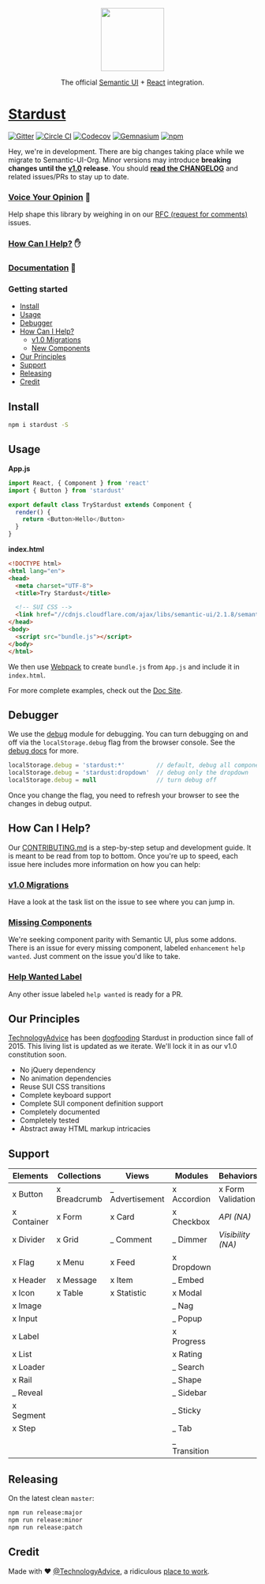 <p align="center">
  <a href="http://technologyadvice.github.io/stardust">
    <img height="128" width="128" src="https://cloud.githubusercontent.com/assets/5067638/17415622/7ac62496-5a3f-11e6-864e-217ad1d9e021.png">
  </a>
  <p align="center">
    The official <a href="http://semantic-ui.com">Semantic UI</a>
    +
    <a href="https://facebook.github.io/react">React</a>
    integration.
  </p>
</p>

# [Stardust][2]
[![Gitter](https://img.shields.io/badge/gitter-join_chat-1dce73.svg?logo=data%3Aimage%2Fsvg%2Bxml%3Bbase64%2CPD94bWwgdmVyc2lvbj0iMS4wIiBlbmNvZGluZz0iVVRGLTgiPz4NCjxzdmcgeG1sbnM9Imh0dHA6Ly93d3cudzMub3JnLzIwMDAvc3ZnIj48cmVjdCB4PSIwIiB5PSI1IiBmaWxsPSIjZmZmIiB3aWR0aD0iMSIgaGVpZ2h0PSI1Ii8%2BPHJlY3QgeD0iMiIgeT0iNiIgZmlsbD0iI2ZmZiIgd2lkdGg9IjEiIGhlaWdodD0iNyIvPjxyZWN0IHg9IjQiIHk9IjYiIGZpbGw9IiNmZmYiIHdpZHRoPSIxIiBoZWlnaHQ9IjciLz48cmVjdCB4PSI2IiB5PSI2IiBmaWxsPSIjZmZmIiB3aWR0aD0iMSIgaGVpZ2h0PSI0Ii8%2BPC9zdmc%2B&logoWidth=8&style=flat-square&maxAge=2592000)](https://gitter.im/TechnologyAdvice/stardust)
[![Circle CI](https://img.shields.io/circleci/project/TechnologyAdvice/stardust/master.svg?style=flat-square)](https://circleci.com/gh/TechnologyAdvice/stardust/tree/master)
[![Codecov](https://img.shields.io/codecov/c/github/TechnologyAdvice/stardust/master.svg?style=flat-square)](https://codecov.io/gh/TechnologyAdvice/stardust)
[![Gemnasium](https://img.shields.io/gemnasium/TechnologyAdvice/stardust.svg?style=flat-square)](https://gemnasium.com/TechnologyAdvice/stardust)
[![npm](https://img.shields.io/npm/v/stardust.svg?style=flat-square)](https://www.npmjs.com/package/stardust)

Hey, we're in development. There are big changes taking place while we migrate to Semantic-UI-Org. Minor versions may introduce **breaking changes until the [v1.0][6] release**.  You should [**read the CHANGELOG**][18] and related issues/PRs to stay up to date.

### [Voice Your Opinion][19] :speech_balloon:

Help shape this library by weighing in on our [RFC (request for comments)][19] issues. 

### [How Can I Help?](#how-can-i-help) :hand:

### [Documentation][2] :blue_book:

### Getting started

<!-- START doctoc generated TOC please keep comment here to allow auto update -->
<!-- DON'T EDIT THIS SECTION, INSTEAD RE-RUN doctoc TO UPDATE -->


- [Install](#install)
- [Usage](#usage)
- [Debugger](#debugger)
- [How Can I Help?](#how-can-i-help)
  - [v1.0 Migrations](#v10-migrations)
  - [New Components](#new-components)
- [Our Principles](#our-principles)
- [Support](#support)
- [Releasing](#releasing)
- [Credit](#credit)

<!-- END doctoc generated TOC please keep comment here to allow auto update -->

## Install

```sh
npm i stardust -S
```

## Usage

**App.js**

```js
import React, { Component } from 'react'
import { Button } from 'stardust'

export default class TryStardust extends Component {
  render() {
    return <Button>Hello</Button>
  }
}
```

**index.html**

```html
<!DOCTYPE html>
<html lang="en">
<head>
  <meta charset="UTF-8">
  <title>Try Stardust</title>

  <!-- SUI CSS -->
  <link href="//cdnjs.cloudflare.com/ajax/libs/semantic-ui/2.1.8/semantic.css" rel="stylesheet">
</head>
<body>
  <script src="bundle.js"></script>
</body>
</html>
```

We then use [Webpack][13] to create `bundle.js` from `App.js` and include it in `index.html`.

For more complete examples, check out the [Doc Site][2].

## Debugger

We use the [debug](https://www.npmjs.com/package/debug) module for debugging.  You can turn debugging on and off via the `localStorage.debug` flag from the browser console.  See the [debug docs](https://www.npmjs.com/package/debug) for more.

```js
localStorage.debug = 'stardust:*'         // default, debug all components
localStorage.debug = 'stardust:dropdown'  // debug only the dropdown
localStorage.debug = null                 // turn debug off
```

Once you change the flag, you need to refresh your browser to see the changes in debug output.

## How Can I Help?

Our [CONTRIBUTING.md][1] is a step-by-step setup and development guide. It is meant to be read from top to bottom.  Once you're up to speed, each issue here includes more information on how you can help:

### [v1.0 Migrations][15]

Have a look at the task list on the issue to see where you can jump in.

### [Missing Components][17]

We're seeking component parity with Semantic UI, plus some addons.  There is an issue for every missing component, labeled `enhancement` `help wanted`.  Just comment on the issue you'd like to take.

### [Help Wanted Label][4]

Any other issue labeled `help wanted` is ready for a PR.

## Our Principles

[TechnologyAdvice][9] has been [dogfooding][10] Stardust in production since fall of 2015.  This living list is updated as we iterate.  We'll lock it in as our v1.0 constitution soon.

- No jQuery dependency
- No animation dependencies
- Reuse SUI CSS transitions
- Complete keyboard support
- Complete SUI component definition support
- Completely documented
- Completely tested
- Abstract away HTML markup intricacies

## Support

|    Elements     |   Collections   |      Views      |     Modules     |     Behaviors      |
|-----------------|-----------------|-----------------|-----------------|--------------------|
| x Button        | x Breadcrumb    | _ Advertisement | x Accordion     | x Form Validation  |
| x Container     | x Form          | x Card          | x Checkbox      | *API (NA)*         |
| x Divider       | x Grid          | _ Comment       | _ Dimmer        | *Visibility (NA)*  |
| x Flag          | x Menu          | x Feed          | x Dropdown      |                    |
| x Header        | x Message       | x Item          | _ Embed         |                    |
| x Icon          | x Table         | x Statistic     | x Modal         |                    |
| x Image         |                 |                 | _ Nag           |                    |
| x Input         |                 |                 | _ Popup         |                    |
| x Label         |                 |                 | x Progress      |                    |
| x List          |                 |                 | x Rating        |                    |
| x Loader        |                 |                 | _ Search        |                    |
| x Rail          |                 |                 | _ Shape         |                    |
| _ Reveal        |                 |                 | _ Sidebar       |                    |
| x Segment       |                 |                 | _ Sticky        |                    |
| x Step          |                 |                 | _ Tab           |                    |
|                 |                 |                 | _ Transition    |                    |

## Releasing

On the latest clean `master`:

```sh
npm run release:major
npm run release:minor
npm run release:patch
```

## Credit

Made with :heart: [@TechnologyAdvice][9], a ridiculous [place to work][16].

[1]: https://github.com/TechnologyAdvice/stardust/blob/master/CONTRIBUTING.md
[2]: https://technologyadvice.github.io/stardust/
[3]: https://facebook.github.io/react/
[4]: https://github.com/TechnologyAdvice/stardust/issues?q=is%3Aopen+is%3Aissue+label%3A%22help+wanted
[5]: http://semantic-ui.com/
[6]: https://github.com/TechnologyAdvice/stardust/milestone/1
[7]: https://github.com/webpack/webpack-dev-server/
[8]: https://github.com/TechnologyAdvice/stardust/issues/243
[9]: https://github.com/TechnologyAdvice
[10]: https://en.wikipedia.org/wiki/Eating_your_own_dog_food
[11]: https://github.com/TechnologyAdvice/stardust/issues/247
[12]: https://github.com/TechnologyAdvice/stardust/issues/243
[13]: https://webpack.github.io
[14]: https://github.com/TechnologyAdvice/stardust/issues
[15]: https://github.com/TechnologyAdvice/stardust/issues/269
[16]: http://technologyadvice.com/careers
[17]: https://github.com/TechnologyAdvice/stardust/issues?q=is%3Aopen+is%3Aissue+label%3A%22help+wanted%22+label%3Aenhancement
[18]: https://github.com/TechnologyAdvice/stardust/blob/master/CHANGELOG.md
[19]: https://github.com/TechnologyAdvice/stardust/issues?q=is%3Aissue+is%3Aopen+RFC+label%3ARFC
